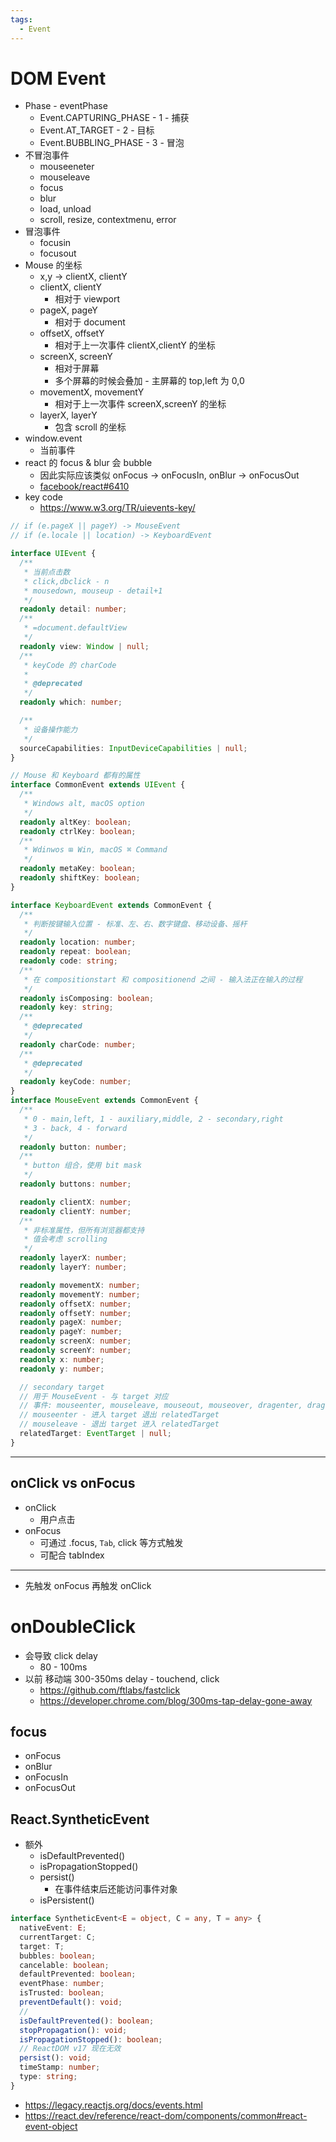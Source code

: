 ```yaml
---
tags:
  - Event
---
```


# DOM Event

- Phase - eventPhase
  - Event.CAPTURING_PHASE - 1 - 捕获
  - Event.AT_TARGET - 2 - 目标
  - Event.BUBBLING_PHASE - 3 - 冒泡
- 不冒泡事件
  - mouseeneter
  - mouseleave
  - focus
  - blur
  - load, unload
  - scroll, resize, contextmenu, error
- 冒泡事件
  - focusin
  - focusout
- Mouse 的坐标
  - x,y -> clientX, clientY
  - clientX, clientY
    - 相对于 viewport
  - pageX, pageY
    - 相对于 document
  - offsetX, offsetY
    - 相对于上一次事件 clientX,clientY 的坐标
  - screenX, screenY
    - 相对于屏幕
    - 多个屏幕的时候会叠加 - 主屏幕的 top,left 为 0,0
  - movementX, movementY
    - 相对于上一次事件 screenX,screenY 的坐标
  - layerX, layerY
    - 包含 scroll 的坐标
- window.event
  - 当前事件
- react 的 focus & blur 会 bubble
  - 因此实际应该类似 onFocus -> onFocusIn, onBlur -> onFocusOut
  - [facebook/react#6410](https://github.com/facebook/react/issues/6410#issuecomment-207064994)
- key code
  - https://www.w3.org/TR/uievents-key/

```ts
// if (e.pageX || pageY) -> MouseEvent
// if (e.locale || location) -> KeyboardEvent

interface UIEvent {
  /**
   * 当前点击数
   * click,dbclick - n
   * mousedown, mouseup - detail+1
   */
  readonly detail: number;
  /**
   * =document.defaultView
   */
  readonly view: Window | null;
  /**
   * keyCode 的 charCode
   *
   * @deprecated
   */
  readonly which: number;

  /**
   * 设备操作能力
   */
  sourceCapabilities: InputDeviceCapabilities | null;
}

// Mouse 和 Keyboard 都有的属性
interface CommonEvent extends UIEvent {
  /**
   * Windows alt, macOS option
   */
  readonly altKey: boolean;
  readonly ctrlKey: boolean;
  /**
   * Wdinwos ⊞ Win, macOS ⌘ Command
   */
  readonly metaKey: boolean;
  readonly shiftKey: boolean;
}

interface KeyboardEvent extends CommonEvent {
  /**
   * 判断按键输入位置 - 标准、左、右、数字键盘、移动设备、摇杆
   */
  readonly location: number;
  readonly repeat: boolean;
  readonly code: string;
  /**
   * 在 compositionstart 和 compositionend 之间 - 输入法正在输入的过程
   */
  readonly isComposing: boolean;
  readonly key: string;
  /**
   * @deprecated
   */
  readonly charCode: number;
  /**
   * @deprecated
   */
  readonly keyCode: number;
}
interface MouseEvent extends CommonEvent {
  /**
   * 0 - main,left, 1 - auxiliary,middle, 2 - secondary,right
   * 3 - back, 4 - forward
   */
  readonly button: number;
  /**
   * button 组合，使用 bit mask
   */
  readonly buttons: number;

  readonly clientX: number;
  readonly clientY: number;
  /**
   * 非标准属性，但所有浏览器都支持
   * 值会考虑 scrolling
   */
  readonly layerX: number;
  readonly layerY: number;

  readonly movementX: number;
  readonly movementY: number;
  readonly offsetX: number;
  readonly offsetY: number;
  readonly pageX: number;
  readonly pageY: number;
  readonly screenX: number;
  readonly screenY: number;
  readonly x: number;
  readonly y: number;

  // secondary target
  // 用于 MouseEvent - 与 target 对应
  // 事件: mouseenter, mouseleave, mouseout, mouseover, dragenter, dragleave
  // mouseenter - 进入 target 退出 relatedTarget
  // mouseleave - 退出 target 进入 relatedTarget
  relatedTarget: EventTarget | null;
}
```

---

## onClick vs onFocus

- onClick
  - 用户点击
- onFocus
  - 可通过 .focus, `Tab`, click 等方式触发
  - 可配合 tabIndex

---

- 先触发 onFocus 再触发 onClick

# onDoubleClick

- 会导致 click delay
  - 80 - 100ms
- 以前 移动端 300-350ms delay - touchend, click
  - https://github.com/ftlabs/fastclick
  - https://developer.chrome.com/blog/300ms-tap-delay-gone-away

## focus

- onFocus
- onBlur
- onFocusIn
- onFocusOut

## React.SyntheticEvent

- 额外
  - isDefaultPrevented()
  - isPropagationStopped()
  - persist()
    - 在事件结束后还能访问事件对象
  - isPersistent()

```ts
interface SyntheticEvent<E = object, C = any, T = any> {
  nativeEvent: E;
  currentTarget: C;
  target: T;
  bubbles: boolean;
  cancelable: boolean;
  defaultPrevented: boolean;
  eventPhase: number;
  isTrusted: boolean;
  preventDefault(): void;
  //
  isDefaultPrevented(): boolean;
  stopPropagation(): void;
  isPropagationStopped(): boolean;
  // ReactDOM v17 现在无效
  persist(): void;
  timeStamp: number;
  type: string;
}
```

- https://legacy.reactjs.org/docs/events.html
- https://react.dev/reference/react-dom/components/common#react-event-object
